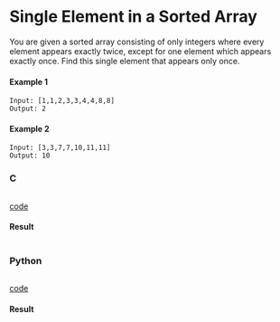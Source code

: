 # Single Element in a Sorted Array
You are given a sorted array consisting of only integers where every element appears exactly twice, except for one element which appears exactly once. Find this single element that appears only once.

#### Example 1
```
Input: [1,1,2,3,3,4,4,8,8]
Output: 2
```

#### Example 2
```
Input: [3,3,7,7,10,11,11]
Output: 10
```

### C
```C

```
[code](C/single-element-in-a-sorted-array.c)

#### Result
```

```

### Python
```python

```
[code](Python/single-element-in-a-sorted-array.py)

#### Result
```

```
